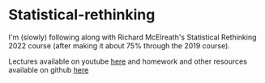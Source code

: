 # Statistical-rethinking

I'm (slowly) following along with Richard McElreath's Statistical Rethinking 2022 course (after making it about 75% through the 2019 course).  

Lectures available on youtube [here](https://www.youtube.com/watch?v=cclUd_HoRlo&list=PLDcUM9US4XdMROZ57-OIRtIK0aOynbgZN) and homework and other resources available on github [here](https://github.com/rmcelreath/stat_rethinking_2022)
